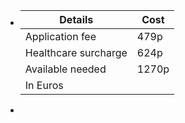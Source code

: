 - | Details | Cost |
  | --- | --- |
  |Application fee| 479p|
  |Healthcare surcharge|624p|
  |Available needed|1270p|
  | In Euros |
-